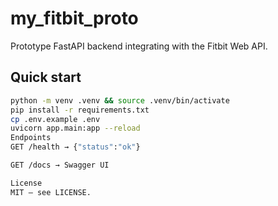 # my_fitbit_proto

Prototype FastAPI backend integrating with the Fitbit Web API.

## Quick start
```bash
python -m venv .venv && source .venv/bin/activate
pip install -r requirements.txt
cp .env.example .env
uvicorn app.main:app --reload
Endpoints
GET /health → {"status":"ok"}

GET /docs → Swagger UI

License
MIT — see LICENSE.
